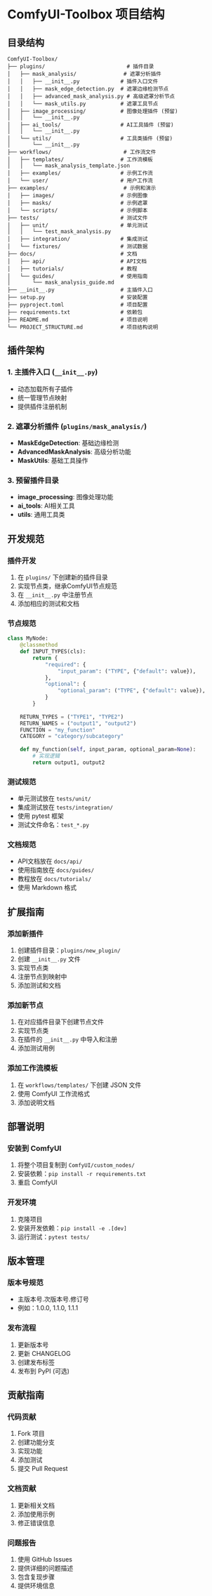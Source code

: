 # ComfyUI-Toolbox 项目结构

## 目录结构

```
ComfyUI-Toolbox/
├── plugins/                          # 插件目录
│   ├── mask_analysis/               # 遮罩分析插件
│   │   ├── __init__.py             # 插件入口文件
│   │   ├── mask_edge_detection.py  # 遮罩边缘检测节点
│   │   ├── advanced_mask_analysis.py # 高级遮罩分析节点
│   │   └── mask_utils.py           # 遮罩工具节点
│   ├── image_processing/           # 图像处理插件 (预留)
│   │   └── __init__.py
│   ├── ai_tools/                   # AI工具插件 (预留)
│   │   └── __init__.py
│   └── utils/                      # 工具类插件 (预留)
│       └── __init__.py
├── workflows/                       # 工作流文件
│   ├── templates/                  # 工作流模板
│   │   └── mask_analysis_template.json
│   ├── examples/                   # 示例工作流
│   └── user/                       # 用户工作流
├── examples/                        # 示例和演示
│   ├── images/                     # 示例图像
│   ├── masks/                      # 示例遮罩
│   └── scripts/                    # 示例脚本
├── tests/                          # 测试文件
│   ├── unit/                       # 单元测试
│   │   └── test_mask_analysis.py
│   ├── integration/                # 集成测试
│   └── fixtures/                   # 测试数据
├── docs/                           # 文档
│   ├── api/                        # API文档
│   ├── tutorials/                  # 教程
│   └── guides/                     # 使用指南
│       └── mask_analysis_guide.md
├── __init__.py                     # 主插件入口
├── setup.py                        # 安装配置
├── pyproject.toml                  # 项目配置
├── requirements.txt                # 依赖包
├── README.md                       # 项目说明
└── PROJECT_STRUCTURE.md            # 项目结构说明
```

## 插件架构

### 1. 主插件入口 (`__init__.py`)
- 动态加载所有子插件
- 统一管理节点映射
- 提供插件注册机制

### 2. 遮罩分析插件 (`plugins/mask_analysis/`)
- **MaskEdgeDetection**: 基础边缘检测
- **AdvancedMaskAnalysis**: 高级分析功能
- **MaskUtils**: 基础工具操作

### 3. 预留插件目录
- **image_processing**: 图像处理功能
- **ai_tools**: AI相关工具
- **utils**: 通用工具类

## 开发规范

### 插件开发
1. 在 `plugins/` 下创建新的插件目录
2. 实现节点类，继承ComfyUI节点规范
3. 在 `__init__.py` 中注册节点
4. 添加相应的测试和文档

### 节点规范
```python
class MyNode:
    @classmethod
    def INPUT_TYPES(cls):
        return {
            "required": {
                "input_param": ("TYPE", {"default": value}),
            },
            "optional": {
                "optional_param": ("TYPE", {"default": value}),
            }
        }
    
    RETURN_TYPES = ("TYPE1", "TYPE2")
    RETURN_NAMES = ("output1", "output2")
    FUNCTION = "my_function"
    CATEGORY = "category/subcategory"
    
    def my_function(self, input_param, optional_param=None):
        # 实现逻辑
        return output1, output2
```

### 测试规范
- 单元测试放在 `tests/unit/`
- 集成测试放在 `tests/integration/`
- 使用 pytest 框架
- 测试文件命名：`test_*.py`

### 文档规范
- API文档放在 `docs/api/`
- 使用指南放在 `docs/guides/`
- 教程放在 `docs/tutorials/`
- 使用 Markdown 格式

## 扩展指南

### 添加新插件
1. 创建插件目录：`plugins/new_plugin/`
2. 创建 `__init__.py` 文件
3. 实现节点类
4. 注册节点到映射中
5. 添加测试和文档

### 添加新节点
1. 在对应插件目录下创建节点文件
2. 实现节点类
3. 在插件的 `__init__.py` 中导入和注册
4. 添加测试用例

### 添加工作流模板
1. 在 `workflows/templates/` 下创建 JSON 文件
2. 使用 ComfyUI 工作流格式
3. 添加说明文档

## 部署说明

### 安装到 ComfyUI
1. 将整个项目复制到 `ComfyUI/custom_nodes/`
2. 安装依赖：`pip install -r requirements.txt`
3. 重启 ComfyUI

### 开发环境
1. 克隆项目
2. 安装开发依赖：`pip install -e .[dev]`
3. 运行测试：`pytest tests/`

## 版本管理

### 版本号规范
- 主版本号.次版本号.修订号
- 例如：1.0.0, 1.1.0, 1.1.1

### 发布流程
1. 更新版本号
2. 更新 CHANGELOG
3. 创建发布标签
4. 发布到 PyPI (可选)

## 贡献指南

### 代码贡献
1. Fork 项目
2. 创建功能分支
3. 实现功能
4. 添加测试
5. 提交 Pull Request

### 文档贡献
1. 更新相关文档
2. 添加使用示例
3. 修正错误信息

### 问题报告
1. 使用 GitHub Issues
2. 提供详细的问题描述
3. 包含复现步骤
4. 提供环境信息 